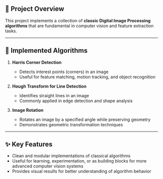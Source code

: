 ## 📸 Project Overview

This project implements a collection of **classic Digital Image Processing algorithms** that are fundamental in computer vision and feature extraction tasks.  

---

## 🧮 Implemented Algorithms

1. **Harris Corner Detection**  
   - Detects interest points (corners) in an image  
   - Useful for feature matching, motion tracking, and object recognition  

2. **Hough Transform for Line Detection**  
   - Identifies straight lines in an image  
   - Commonly applied in edge detection and shape analysis  

3. **Image Rotation**  
   - Rotates an image by a specified angle while preserving geometry  
   - Demonstrates geometric transformation techniques  

---

## ✨ Key Features

- Clean and modular implementations of classical algorithms  
- Useful for learning, experimentation, or as building blocks for more advanced computer vision systems  
- Provides visual results for better understanding of algorithm behavior  
